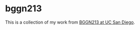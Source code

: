 # bggn213

This is a collection of my work from [BGGN213 at UC San Diego](https://bioboot.github.io/bggn213_W19/).
